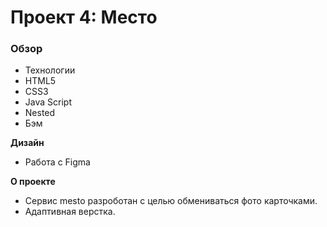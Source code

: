 # Проект 4: Место 
 
### Обзор 
 
- Технологии 
- HTML5 
- CSS3 
- Java Script 
- Nested 
- Бэм 

 
**Дизайн** 
 
- Работа с Figma 
 
**О проекте** 
 
- Сервис mesto разроботан с целью обмениваться фото карточками. 
- Адаптивная верстка. 
 